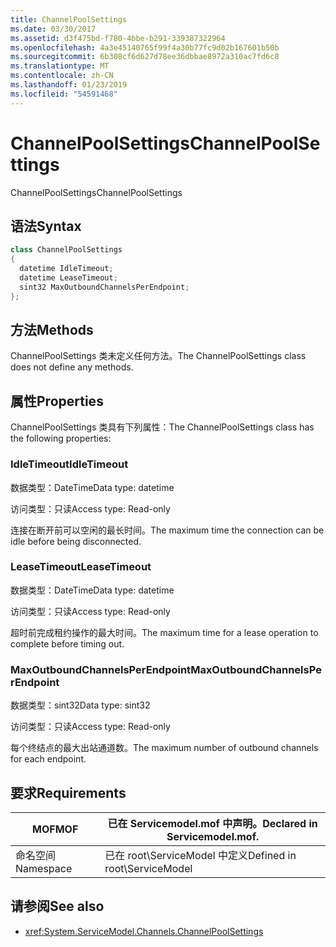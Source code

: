 ```yaml
---
title: ChannelPoolSettings
ms.date: 03/30/2017
ms.assetid: d3f475bd-f780-4bbe-b291-339387322964
ms.openlocfilehash: 4a3e45140765f99f4a30b77fc9d02b167601b50b
ms.sourcegitcommit: 6b308cf6d627d78ee36dbbae8972a310ac7fd6c8
ms.translationtype: MT
ms.contentlocale: zh-CN
ms.lasthandoff: 01/23/2019
ms.locfileid: "54591468"
---
```

# <a name="channelpoolsettings"></a><span data-ttu-id="e8482-102">ChannelPoolSettings</span><span class="sxs-lookup"><span data-stu-id="e8482-102">ChannelPoolSettings</span></span>
<span data-ttu-id="e8482-103">ChannelPoolSettings</span><span class="sxs-lookup"><span data-stu-id="e8482-103">ChannelPoolSettings</span></span>  
  
## <a name="syntax"></a><span data-ttu-id="e8482-104">语法</span><span class="sxs-lookup"><span data-stu-id="e8482-104">Syntax</span></span>  
  
```csharp
class ChannelPoolSettings  
{  
  datetime IdleTimeout;  
  datetime LeaseTimeout;  
  sint32 MaxOutboundChannelsPerEndpoint;  
};  
```  
  
## <a name="methods"></a><span data-ttu-id="e8482-105">方法</span><span class="sxs-lookup"><span data-stu-id="e8482-105">Methods</span></span>  
 <span data-ttu-id="e8482-106">ChannelPoolSettings 类未定义任何方法。</span><span class="sxs-lookup"><span data-stu-id="e8482-106">The ChannelPoolSettings class does not define any methods.</span></span>  
  
## <a name="properties"></a><span data-ttu-id="e8482-107">属性</span><span class="sxs-lookup"><span data-stu-id="e8482-107">Properties</span></span>  
 <span data-ttu-id="e8482-108">ChannelPoolSettings 类具有下列属性：</span><span class="sxs-lookup"><span data-stu-id="e8482-108">The ChannelPoolSettings class has the following properties:</span></span>  
  
### <a name="idletimeout"></a><span data-ttu-id="e8482-109">IdleTimeout</span><span class="sxs-lookup"><span data-stu-id="e8482-109">IdleTimeout</span></span>  
 <span data-ttu-id="e8482-110">数据类型：DateTime</span><span class="sxs-lookup"><span data-stu-id="e8482-110">Data type: datetime</span></span>  
  
 <span data-ttu-id="e8482-111">访问类型：只读</span><span class="sxs-lookup"><span data-stu-id="e8482-111">Access type: Read-only</span></span>  
  
 <span data-ttu-id="e8482-112">连接在断开前可以空闲的最长时间。</span><span class="sxs-lookup"><span data-stu-id="e8482-112">The maximum time the connection can be idle before being disconnected.</span></span>  
  
### <a name="leasetimeout"></a><span data-ttu-id="e8482-113">LeaseTimeout</span><span class="sxs-lookup"><span data-stu-id="e8482-113">LeaseTimeout</span></span>  
 <span data-ttu-id="e8482-114">数据类型：DateTime</span><span class="sxs-lookup"><span data-stu-id="e8482-114">Data type: datetime</span></span>  
  
 <span data-ttu-id="e8482-115">访问类型：只读</span><span class="sxs-lookup"><span data-stu-id="e8482-115">Access type: Read-only</span></span>  
  
 <span data-ttu-id="e8482-116">超时前完成租约操作的最大时间。</span><span class="sxs-lookup"><span data-stu-id="e8482-116">The maximum time for a lease operation to complete before timing out.</span></span>  
  
### <a name="maxoutboundchannelsperendpoint"></a><span data-ttu-id="e8482-117">MaxOutboundChannelsPerEndpoint</span><span class="sxs-lookup"><span data-stu-id="e8482-117">MaxOutboundChannelsPerEndpoint</span></span>  
 <span data-ttu-id="e8482-118">数据类型：sint32</span><span class="sxs-lookup"><span data-stu-id="e8482-118">Data type: sint32</span></span>  
  
 <span data-ttu-id="e8482-119">访问类型：只读</span><span class="sxs-lookup"><span data-stu-id="e8482-119">Access type: Read-only</span></span>  
  
 <span data-ttu-id="e8482-120">每个终结点的最大出站通道数。</span><span class="sxs-lookup"><span data-stu-id="e8482-120">The maximum number of outbound channels for each endpoint.</span></span>  
  
## <a name="requirements"></a><span data-ttu-id="e8482-121">要求</span><span class="sxs-lookup"><span data-stu-id="e8482-121">Requirements</span></span>  
  
|<span data-ttu-id="e8482-122">MOF</span><span class="sxs-lookup"><span data-stu-id="e8482-122">MOF</span></span>|<span data-ttu-id="e8482-123">已在 Servicemodel.mof 中声明。</span><span class="sxs-lookup"><span data-stu-id="e8482-123">Declared in Servicemodel.mof.</span></span>|  
|---------|-----------------------------------|  
|<span data-ttu-id="e8482-124">命名空间</span><span class="sxs-lookup"><span data-stu-id="e8482-124">Namespace</span></span>|<span data-ttu-id="e8482-125">已在 root\ServiceModel 中定义</span><span class="sxs-lookup"><span data-stu-id="e8482-125">Defined in root\ServiceModel</span></span>|  
  
## <a name="see-also"></a><span data-ttu-id="e8482-126">请参阅</span><span class="sxs-lookup"><span data-stu-id="e8482-126">See also</span></span>
- <xref:System.ServiceModel.Channels.ChannelPoolSettings>
